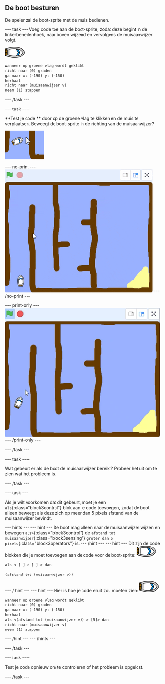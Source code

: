 ## De boot besturen

De speler zal de boot-sprite met de muis bedienen.

\--- task \--- Voeg code toe aan de boot-sprite, zodat deze begint in de linkerbenedenhoek, naar boven wijzend en vervolgens de muisaanwijzer volgt.

![boot-sprite](images/boat_resize.png)

```blocks3
wanneer op groene vlag wordt geklikt
richt naar (0) graden
ga naar x: (-190) y: (-150)
herhaal
richt naar (muisaanwijzer v)
neem (1) stappen
```

\--- /task \---

\--- task \----

**Test je code ** door op de groene vlag te klikken en de muis te verplaatsen. Beweegt de boot-sprite in de richting van de muisaanwijzer?

![screenshot](images/boat-mouse.png)

\--- no-print \--- ![screenshot](images/boat-pointer-test-anim.gif) \--- /no-print \---

\--- print-only \--- ![screenshot](images/boat-pointer-test-anim.png) \--- /print-only \---

\--- /task \---

\--- task \----

Wat gebeurt er als de boot de muisaanwijzer bereikt? Probeer het uit om te zien wat het probleem is.

\--- /task \---

\--- task \---

Als je wilt voorkomen dat dit gebeurt, moet je een `als`{:class="block3control"} blok aan je code toevoegen, zodat de boot alleen beweegt als deze zich op meer dan 5 pixels afstand van de muisaanwijzer bevindt.

\--- hints \--- \--- hint \--- De boot mag alleen naar de muisaanwijzer wijzen en bewegen `als>`{:class="block3control"} de `afstand tot muisaanwijzer`{:class="block3sensing"} `groter dan 5 pixels`{:class="block3operators"} is. \--- /hint \--- \--- hint \--- Dit zijn de code blokken die je moet toevoegen aan de code voor de boot-sprite: ![boot-sprite](images/boat_resize.png)

```blocks3
als < [ ] > [ ] > dan

(afstand tot (muisaanwijzer v))
```

\--- / hint \--- \--- hint \--- Hier is hoe je code eruit zou moeten zien: ![boot-sprite](images/boat_resize.png)

```blocks3
wanneer op groene vlag wordt geklikt
richt naar (0) graden
ga naar x: (-190) y: (-150)
herhaal
als <(afstand tot (muisaanwijzer v)) > [5]> dan
richt naar (muisaanwijzer v)
neem (1) stappen
```

\--- /hint \--- \--- /hints \---

\--- /task \---

\--- task \----

Test je code opnieuw om te controleren of het probleem is opgelost.

\--- /task \---